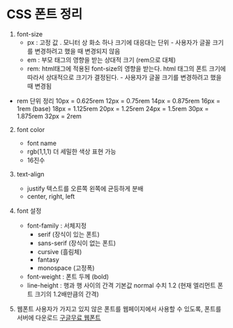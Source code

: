 # CSS 폰트 정리 

1. font-size
    + px : 고정 값 . 모니터 상 화소 하나 크기에 대응대는 단위 - 사용자가 글꼴 크기를 변경하려고 했을 때 변경되지 않음
    + em : 부모 태그의 영향을 받는 상대적 크기 (rem으로 대체)
    + rem: html태그에 적용된 font-size의 영향을 받는다. html 태그의 폰트 크기에 따라서 상대적으로 크기가 결정된다. - 사용자가 글꼴 크기를 변경하려고 했을 때 변경됨 

- rem 단위 정리 
    10px = 0.625rem
    12px = 0.75rem
    14px = 0.875rem
    16px = 1rem (base)
    18px = 1.125rem
    20px = 1.25rem
    24px = 1.5rem
    30px = 1.875rem
    32px = 2rem

2. font color
    + font name
    + rgb(1,1,1)  더 세밀한 색상 표현 가능 
    + 16진수

3. text-align 
    + justify 텍스트를 오른쪽 왼쪽에 균등하게 분배
    + center, right, left 

4. font 설정 
    + font-family : 서체지정 
        - serif (장식이 있는 폰트)
        - sans-serif (장식이 없는 폰트)
        - cursive (흘림체)
        - fantasy
        - monospace (고정폭)
    + font-weight : 폰트 두께 (bold)
    + line-height : 행과 행 사이의 간격 기본값 normal 수치 1.2 (현재 엘리먼트 폰트 크기의 1.2배만큼의 간격)

5. 웹폰트
사용자가 가지고 있지 않은 폰트를 웹페이지에서 사용할 수 있도록, 폰트를 서버에 다운로드 
[구글무료 웹폰트](https://fonts.google.com/)
